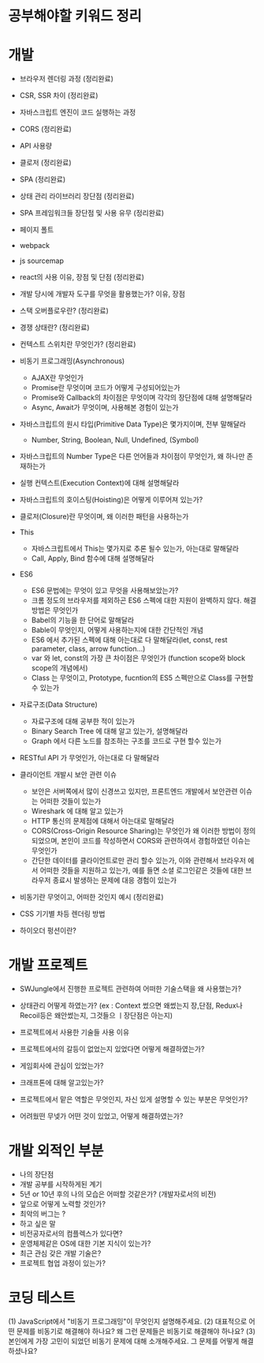 # 공부해야할 키워드 정리

# 개발

-   브라우저 렌더링 과정 (정리완료)
-   CSR, SSR 차이 (정리완료)
-   자바스크립트 엔진이 코드 실행하는 과정
-   CORS (정리완료)
-   API 사용량
-   클로저 (정리완료)
-   SPA (정리완료)
-   상태 관리 라이브러리 장단점 (정리완료)
-   SPA 프레임워크들 장단점 및 사용 유무 (정리완료)
-   페이지 폴트
-   webpack
-   js sourcemap
-   react의 사용 이유, 장점 및 단점 (정리완료)
-   개발 당시에 개발자 도구를 무엇을 활용했는가? 이유, 장점
-   스택 오버플로우란? (정리완료)
-   경쟁 상태란? (정리완료)
-   컨텍스트 스위치란 무엇인가? (정리완료)
-   비동기 프로그래밍(Asynchronous)

    -   AJAX란 무엇인가
    -   Promise란 무엇이며 코드가 어떻게 구성되어있는가
    -   Promise와 Callback의 차이점은 무엇이며 각각의 장단점에 대해 설명해달라
    -   Async, Await가 무엇이며, 사용해본 경험이 있는가

-   자바스크립트의 원시 타입(Primitive Data Type)은 몇가지이며, 전부 말해달라

    -   Number, String, Boolean, Null, Undefined, (Symbol)

-   자바스크립트의 Number Type은 다른 언어들과 차이점이 무엇인가, 왜 하나만 존재하는가

-   실행 컨텍스트(Execution Context)에 대해 설명해달라
-   자바스크립트의 호이스팅(Hoisting)은 어떻게 이루어져 있는가?
-   클로저(Closure)란 무엇이며, 왜 이러한 패턴을 사용하는가

-   This

    -   자바스크립트에서 This는 몇가지로 추론 될수 있는가, 아는대로 말해달라
    -   Call, Apply, Bind 함수에 대해 설명해달라

-   ES6

    -   ES6 문법에는 무엇이 있고 무엇을 사용해보았는가?
    -   크롬 정도의 브라우저를 제외하곤 ES6 스펙에 대한 지원이 완벽하지 않다. 해결방법은 무엇인가
    -   Babel의 기능을 한 단어로 말해달라
    -   Bable이 무엇인지, 어떻게 사용하는지에 대한 간단적인 개념
    -   ES6 에서 추가된 스펙에 대해 아는대로 다 말해달라(let, const, rest parameter, class, arrow function...)
    -   var 와 let, const의 가장 큰 차이점은 무엇인가 (function scope와 block scope의 개념에서)
    -   Class 는 무엇이고, Prototype, fucntion의 ES5 스펙만으로 Class를 구현할수 있는가

-   자료구조(Data Structure)

    -   자료구조에 대해 공부한 적이 있는가
    -   Binary Search Tree 에 대해 알고 있는가, 설명해달라
    -   Graph 에서 다른 노드를 참조하는 구조를 코드로 구현 할수 있는가

-   RESTful API 가 무엇인가, 아는대로 다 말해달라

-   클라이언트 개발시 보안 관련 이슈

    -   보안은 서버쪽에서 많이 신경쓰고 있지만, 프론트엔드 개발에서 보안관련 이슈는 어떠한 것들이 있는가
    -   Wireshark 에 대해 알고 있는가
    -   HTTP 통신의 문제점에 대해서 아는대로 말해달라
    -   CORS(Cross-Origin Resource Sharing)는 무엇인가 왜 이러한 방법이 정의 되었으며, 본인이 코드를 작성하면서 CORS와 관련하여서 경험하였던 이슈는 무엇인가
    -   간단한 데이터를 클라이언트로만 관리 할수 있는가, 이와 관련해서 브라우저 에서 어떠한 것들을 지원하고 있는가, 예를 들면 소셜 로그인같은 것들에 대한 브라우저 종료시 발생하는 문제에 대응 경험이 있는가

-   비동기란 무엇이고, 어떠한 것인지 예시 (정리완료)
-   CSS 기기별 차등 렌더링 방법
-   하이오더 펑션이란?

# 개발 프로젝트

-   SWJungle에서 진행한 프로젝트 관련하여 어떠한 기술스택을 왜 사용했는가?
-   상태관리 어떻게 하였는가? (ex : Context 썼으면 왜썼는지 장,단점, Redux나 Recoil등은 왜안썼는지, 그것들으 ㅣ장단점은 아는지)
-   프로젝트에서 사용한 기술들 사용 이유

-   프로젝트에서의 갈등이 없었는지 있었다면 어떻게 해결하였는가?
-   게임회사에 관심이 있었는가?
-   크래프톤에 대해 알고있는가?
-   프로젝트에서 맡은 역할은 무엇인지, 자신 있게 설명할 수 있는 부분은 무엇인가?
-   어려웠떤 무넺가 어떤 것이 있었고, 어떻게 해결하였는가?

# 개발 외적인 부분

-   나의 장단점
-   개발 공부를 시작하게된 계기
-   5년 or 10년 후의 나의 모습은 어떠할 것같은가? (개발자로서의 비전)
-   앞으로 어떻게 노력할 것인가?
-   최악의 버그는 ?
-   하고 싶은 말
-   비전공자로서의 컴플렉스가 있다면?
-   운영체제같은 OS에 대한 기본 지식이 있는가?
-   최근 관심 갖은 개발 기술은?
-   프로젝트 협업 과정이 있는가?

# 코딩 테스트

(1) JavaScript에서 "비동기 프로그래밍"이 무엇인지 설명해주세요.
(2) 대표적으로 어떤 문제를 비동기로 해결해야 하나요? 왜 그런 문제들은 비동기로 해결해야 하나요?
(3) 본인에게 가장 고민이 되었던 비동기 문제에 대해 소개해주세요. 그 문제를 어떻게 해결하셨나요?
